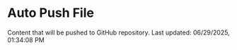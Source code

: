 # Auto Push File

Content that will be pushed to GitHub repository.
Last updated: 06/29/2025, 01:34:08 PM